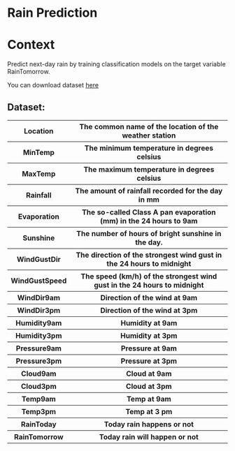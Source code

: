 # Rain Prediction

# Context
 
Predict next-day rain by training classification models on the target variable RainTomorrow.

You can download dataset [here](https://www.kaggle.com/jsphyg/weather-dataset-rattle-package?select=weatherAUS.csv)

## Dataset:

<table><tr><th>
Location
 </th><th>The common name of the location of the weather station</th></tr>
<tr><th>
MinTemp</th><th>
The minimum temperature in degrees celsius</th></tr>
<tr><th>
MaxTemp</th><th>
The maximum temperature in degrees celsius</th></tr>
<tr><th>
Rainfall</th><th>
The amount of rainfall recorded for the day in mm</th></tr>
<tr><th>
Evaporation</th><th>
The so-called Class A pan evaporation (mm) in the 24 hours to 9am</th></tr>
<tr><th>
Sunshine</th><th>
The number of hours of bright sunshine in the day.</th></tr>
<tr><th>
WindGustDir</th><th>
The direction of the strongest wind gust in the 24 hours to midnight</th></tr>
<tr><th>
WindGustSpeed</th><th>
The speed (km/h) of the strongest wind gust in the 24 hours to midnight</th></tr>
<tr><th>
WindDir9am</th><th>
Direction of the wind at 9am</th></tr>
<tr><th>WindDir3pm
 </th><th> Direction of the wind at 3pm 
  </th></tr>
<tr><th>  Humidity9am </th><th> Humidity at 9am</th></tr>
 <tr><th> Humidity3pm </th><th>  Humidity at 3pm</th></tr>
 <tr><th> Pressure9am  </th><th>Pressure at 9am</th></tr>
 <tr><th> Pressure3pm </th><th> Pressure at 3pm</th></tr>
<tr><th>  Cloud9am </th><th>   Cloud at 9am</th></tr>
<tr><th>  Cloud3pm </th><th>   Cloud at 3pm</th></tr>
 <tr><th> Temp9am  </th><th> Temp at 9am</th></tr>
 <tr><th> Temp3pm  </th><th> Temp at 3 pm</th></tr>
 <tr><th> RainToday </th><th> Today rain happens or not</th></tr>
 <tr><th> RainTomorrow </th><th> Today rain will happen or not</th></tr>
</table>
